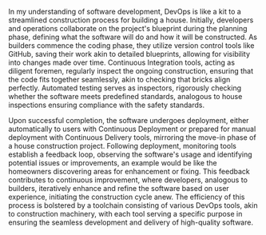 In my understanding of software development, DevOps is like a kit to a streamlined construction process for building a house. Initially, developers and operations collaborate on the project's blueprint during the planning phase, defining what the software will do and how it will be constructed. As builders commence the coding phase, they utilize version control tools like GitHub, saving their work akin to detailed blueprints, allowing for visibility into changes made over time. Continuous Integration tools, acting as diligent foremen, regularly inspect the ongoing construction, ensuring that the code fits together seamlessly, akin to checking that bricks align perfectly. Automated testing serves as inspectors, rigorously checking whether the software meets predefined standards, analogous to house inspections ensuring compliance with the safety standards.

Upon successful completion, the software undergoes deployment, either automatically to users with Continuous Deployment or prepared for manual deployment with Continuous Delivery tools, mirroring the move-in phase of a house construction project. Following deployment, monitoring tools establish a feedback loop, observing the software's usage and identifying potential issues or improvements, an example would be like the homeowners discovering areas for enhancement or fixing. This feedback contributes to continuous improvement, where developers, analogous to builders, iteratively enhance and refine the software based on user experience, initiating the construction cycle anew. The efficiency of this process is bolstered by a toolchain consisting of various DevOps tools, akin to construction machinery, with each tool serving a specific purpose in ensuring the seamless development and delivery of high-quality software.